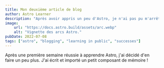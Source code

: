 ```yaml
---
title: Mon deuxième article de blog
author: Astro Learner
description: "Après avoir appris un peu d'Astro, je n'ai pas pu m'arrêter !"
image: 
    url: "https://docs.astro.build/assets/arc.webp"
    alt: "Vignette des arcs Astro."
pubDate: 2022-07-08
tags: ["astro", "blogging", "learning in public", "successes"]
---
```

Après une première semaine réussie à apprendre Astro, j'ai décidé d'en faire un peu plus. J'ai écrit et importé un petit composant de mémoire !